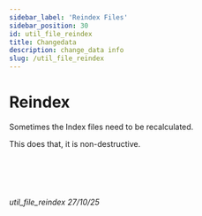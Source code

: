 ```yaml
---
sidebar_label: 'Reindex Files'
sidebar_position: 30
id: util_file_reindex
title: Changedata
description: change_data info
slug: /util_file_reindex
---
```


# Reindex

Sometimes the Index files need to be recalculated. 

This does that, it is non-destructive.
<br/>
<br/>
<br/>
<br/>
<br/>
###### util_file_reindex 27/10/25